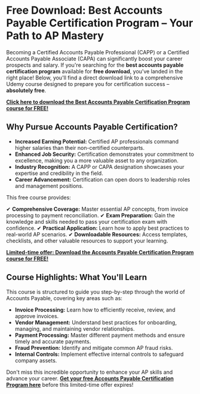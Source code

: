 # Free Download: Best Accounts Payable Certification Program – Your Path to AP Mastery

Becoming a Certified Accounts Payable Professional (CAPP) or a Certified Accounts Payable Associate (CAPA) can significantly boost your career prospects and salary. If you're searching for the **best accounts payable certification program** available for **free download**, you’ve landed in the right place! Below, you'll find a direct download link to a comprehensive Udemy course designed to prepare you for certification success – **absolutely free**.

[**Click here to download the Best Accounts Payable Certification Program course for FREE!**](https://udemywork.com/best-accounts-payable-certification-program)

## Why Pursue Accounts Payable Certification?

*   **Increased Earning Potential:** Certified AP professionals command higher salaries than their non-certified counterparts.
*   **Enhanced Job Security:** Certification demonstrates your commitment to excellence, making you a more valuable asset to any organization.
*   **Industry Recognition:** A CAPP or CAPA designation showcases your expertise and credibility in the field.
*   **Career Advancement:** Certification can open doors to leadership roles and management positions.

This free course provides:

✔ **Comprehensive Coverage:** Master essential AP concepts, from invoice processing to payment reconciliation.
✔ **Exam Preparation:** Gain the knowledge and skills needed to pass your certification exam with confidence.
✔ **Practical Application:** Learn how to apply best practices to real-world AP scenarios.
✔ **Downloadable Resources:** Access templates, checklists, and other valuable resources to support your learning.

[**Limited-time offer: Download the Accounts Payable Certification Program course for FREE!**](https://udemywork.com/best-accounts-payable-certification-program)

## Course Highlights: What You'll Learn

This course is structured to guide you step-by-step through the world of Accounts Payable, covering key areas such as:

*   **Invoice Processing:** Learn how to efficiently receive, review, and approve invoices.
*   **Vendor Management:** Understand best practices for onboarding, managing, and maintaining vendor relationships.
*   **Payment Processing:** Master different payment methods and ensure timely and accurate payments.
*   **Fraud Prevention:** Identify and mitigate common AP fraud risks.
*   **Internal Controls:** Implement effective internal controls to safeguard company assets.

Don't miss this incredible opportunity to enhance your AP skills and advance your career. **[Get your free Accounts Payable Certification Program here](https://udemywork.com/best-accounts-payable-certification-program)** before this limited-time offer expires!
